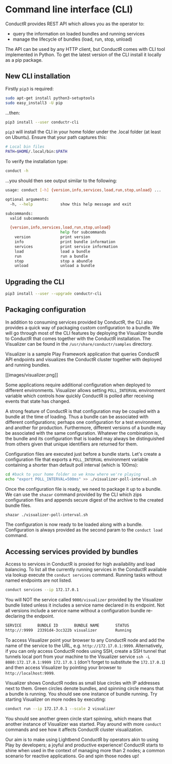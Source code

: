 # Command line interface (CLI)

ConductR provides REST API which allows you as the operator to:

* query the information on loaded bundles and running services
* manage the lifecycle of bundles (load, run, stop, unload)

The API can be used by any HTTP client, but ConductR comes with CLI tool implemented in Python. To get the latest version of the CLI install it locally as a pip package.

## New CLI installation

Firstly `pip3` is required:

```bash
sudo apt-get install python3-setuptools
sudo easy_install3 -U pip
```

...then:

```bash
pip3 install --user conductr-cli
```

`pip3` will install the CLI in your home folder under the .local folder (at least on Ubuntu). Ensure that your path captures this:

```bash
# Local bin files
PATH=$HOME/.local/bin:$PATH
```

To verify the installation type:

```bash
conduct -h
```

...you should then see output similar to the following:

```bash
usage: conduct [-h] {version,info,services,load,run,stop,unload} ...

optional arguments:
  -h, --help            show this help message and exit

subcommands:
  valid subcommands                                                                                       depl

  {version,info,services,load,run,stop,unload}
                        help for subcommands
    version             print version
    info                print bundle information
    services            print service information
    load                load a bundle
    run                 run a bundle
    stop                stop a abundle
    unload              unload a bundle
```

## Upgrading the CLI

```bash
pip3 install --user --upgrade conductr-cli
```

## Packaging configuration

In addition to consuming services provided by ConductR, the CLI also provides a quick way of packaging custom configuration to a bundle. We will go through most of the CLI features by deploying the Visualizer bundle to ConductR that comes together with the ConductR installation. The Visualizer can be found in the `/usr/share/conductr/samples` directory.

Visualizer is a sample Play Framework application that queries ConductR API endpoints and visualizes the ConductR cluster together with deployed and running bundles.

[[images/visualizer.png]]

Some applications require additional configuration when deployed to different environments. Visualizer allows setting `POLL_INTERVAL` environment variable which controls how quickly ConductR is polled after receiving events that state has changed.

A strong feature of ConductR is that configuration may be coupled with a bundle at the time of loading. Thus a bundle can be associated with different configurations; perhaps one configuration for a test environment, and another for production. Furthermore, different versions of a bundle may be associated with the same configuration. Whatever the combination is, the bundle and its configuration that is loaded may always be distinguished from others given that unique identifiers are returned for them.

Configuration files are executed just before a bundle starts. Let's create a configuration file that exports a `POLL_INTERVAL` environment variable containing a shorter than default poll interval (which is 100ms):

```bash
cd #back to your home folder so we know where we're playing
echo "export POLL_INTERVAL=500ms" >> ./visualizer-poll-interval.sh
```

Once the configuration file is ready, we need to package it up to a bundle. We can use the `shazar` command provided by the CLI which zips configuration files and appends secure digest of the archive to the created bundle files.

```bash
shazar ./visualizer-poll-interval.sh
```

The configuration is now ready to be loaded along with a bundle. Configuration is always provided as the second param to the `conduct load` command.

## Accessing services provided by bundles

Access to services in ConductR is proxied for high availability and load balancing. To list all the currently running services in the ConductR available via lookup execute the `conduct services` command. Running tasks without named endpoints are not listed.

```bash
conduct services --ip 172.17.0.1
```

You will NOT the service called `9000/visualizer` provided by the Visualizer bundle listed unless it includes a service name declared in its endpoint. Not all versions include a service name without a configuration bundle re-declaring the endpoint.

```bash
SERVICE       BUNDLE ID       BUNDLE NAME       STATUS
http://:9999  23391d4-3cc322b visualizer        Running
```

To access Visualizer point your browser to any ConductR node and add the name of the service to the URL, e.g. `http://172.17.0.1:9999`. Alternatively, if you can only access ConductR nodes using SSH, create a SSH tunnel that tunnels local port from your machine to the Visualizer service `ssh -L 8080:172.17.0.1:9999 172.17.0.1` (don't forget to substitute the `172.17.0.1`) and then access Visualizer by pointing your browser to `http://localhost:9999`.

Visualizer shows ConductR nodes as small blue circles with IP addresses next to them. Green circles denote bundles, and spinning circle means that a bundle is running. You should see one instance of bundle running. Try starting Visualizer on more nodes by executing:

```bash
conduct run --ip 172.17.0.1 --scale 2 visualizer
```

You should see another green circle start spinning, which means that another instance of Visualizer was started. Play around with more `conduct` commands and see how it affects ConductR cluster visualization.

Our aim is to make using Lightbend ConductR by operators akin to using Play by developers; a joyful and productive experience! ConductR starts to shine when used in the context of managing more than 2 nodes; a common scenario for reactive applications. Go and spin those nodes up!
